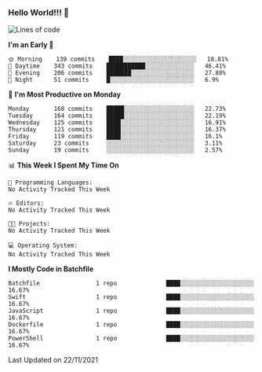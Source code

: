 ### Hello World!!! 👋

<!--
**kekotek/kekotek** is a ✨ _special_ ✨ repository because its `README.md` (this file) appears on your GitHub profile.

Here are some ideas to get you started:

- 🔭 I’m currently working on ...
- 🌱 I’m currently learning ...
- 👯 I’m looking to collaborate on ...
- 🤔 I’m looking for help with ...
- 💬 Ask me about ...
- 📫 How to reach me: ...
- 😄 Pronouns: ...
- ⚡ Fun fact: ...
-->

<!--START_SECTION:waka-->
![Lines of code](https://img.shields.io/badge/From%20Hello%20World%20I%27ve%20Written-18753%20lines%20of%20code-blue)

**I'm an Early 🐤** 

```text
🌞 Morning    139 commits    ████░░░░░░░░░░░░░░░░░░░░░   18.81% 
🌆 Daytime    343 commits    ███████████░░░░░░░░░░░░░░   46.41% 
🌃 Evening    206 commits    ███████░░░░░░░░░░░░░░░░░░   27.88% 
🌙 Night      51 commits     █░░░░░░░░░░░░░░░░░░░░░░░░   6.9%

```
📅 **I'm Most Productive on Monday** 

```text
Monday       168 commits    █████░░░░░░░░░░░░░░░░░░░░   22.73% 
Tuesday      164 commits    █████░░░░░░░░░░░░░░░░░░░░   22.19% 
Wednesday    125 commits    ████░░░░░░░░░░░░░░░░░░░░░   16.91% 
Thursday     121 commits    ████░░░░░░░░░░░░░░░░░░░░░   16.37% 
Friday       119 commits    ████░░░░░░░░░░░░░░░░░░░░░   16.1% 
Saturday     23 commits     ░░░░░░░░░░░░░░░░░░░░░░░░░   3.11% 
Sunday       19 commits     ░░░░░░░░░░░░░░░░░░░░░░░░░   2.57%

```


📊 **This Week I Spent My Time On** 

```text
💬 Programming Languages: 
No Activity Tracked This Week

🔥 Editors: 
No Activity Tracked This Week

🐱‍💻 Projects: 
No Activity Tracked This Week

💻 Operating System: 
No Activity Tracked This Week

```

**I Mostly Code in Batchfile** 

```text
Batchfile                1 repo              ████░░░░░░░░░░░░░░░░░░░░░   16.67% 
Swift                    1 repo              ████░░░░░░░░░░░░░░░░░░░░░   16.67% 
JavaScript               1 repo              ████░░░░░░░░░░░░░░░░░░░░░   16.67% 
Dockerfile               1 repo              ████░░░░░░░░░░░░░░░░░░░░░   16.67% 
PowerShell               1 repo              ████░░░░░░░░░░░░░░░░░░░░░   16.67%

```



 Last Updated on 22/11/2021
<!--END_SECTION:waka-->
